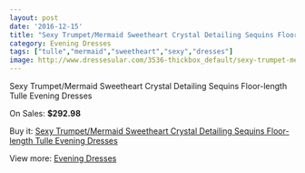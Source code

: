 ```yaml
---
layout: post
date: '2016-12-15'
title: "Sexy Trumpet/Mermaid Sweetheart Crystal Detailing Sequins Floor-length Tulle Evening Dresses"
category: Evening Dresses
tags: ["tulle","mermaid","sweetheart","sexy","dresses"]
image: http://www.dressesular.com/3536-thickbox_default/sexy-trumpet-mermaid-sweetheart-crystal-detailing-sequins-floor-length-tulle-evening-dresses.jpg
---
```

Sexy Trumpet/Mermaid Sweetheart Crystal Detailing Sequins Floor-length Tulle Evening Dresses

On Sales: **$292.98**
<a href="https://www.dressesular.com/evening-dresses/1270-sexy-trumpet-mermaid-sweetheart-crystal-detailing-sequins-floor-length-tulle-evening-dresses.html"><amp-img layout="responsive" width="600" height="600" src="//www.dressesular.com/3536-thickbox_default/sexy-trumpet-mermaid-sweetheart-crystal-detailing-sequins-floor-length-tulle-evening-dresses.jpg" alt="Sexy Trumpet/Mermaid Sweetheart Crystal Detailing Sequins Floor-length Tulle Evening Dresses 0" /></a>
<a href="https://www.dressesular.com/evening-dresses/1270-sexy-trumpet-mermaid-sweetheart-crystal-detailing-sequins-floor-length-tulle-evening-dresses.html"><amp-img layout="responsive" width="600" height="600" src="//www.dressesular.com/3539-thickbox_default/sexy-trumpet-mermaid-sweetheart-crystal-detailing-sequins-floor-length-tulle-evening-dresses.jpg" alt="Sexy Trumpet/Mermaid Sweetheart Crystal Detailing Sequins Floor-length Tulle Evening Dresses 1" /></a>
<a href="https://www.dressesular.com/evening-dresses/1270-sexy-trumpet-mermaid-sweetheart-crystal-detailing-sequins-floor-length-tulle-evening-dresses.html"><amp-img layout="responsive" width="600" height="600" src="//www.dressesular.com/3538-thickbox_default/sexy-trumpet-mermaid-sweetheart-crystal-detailing-sequins-floor-length-tulle-evening-dresses.jpg" alt="Sexy Trumpet/Mermaid Sweetheart Crystal Detailing Sequins Floor-length Tulle Evening Dresses 2" /></a>
<a href="https://www.dressesular.com/evening-dresses/1270-sexy-trumpet-mermaid-sweetheart-crystal-detailing-sequins-floor-length-tulle-evening-dresses.html"><amp-img layout="responsive" width="600" height="600" src="//www.dressesular.com/3537-thickbox_default/sexy-trumpet-mermaid-sweetheart-crystal-detailing-sequins-floor-length-tulle-evening-dresses.jpg" alt="Sexy Trumpet/Mermaid Sweetheart Crystal Detailing Sequins Floor-length Tulle Evening Dresses 3" /></a>

Buy it: [Sexy Trumpet/Mermaid Sweetheart Crystal Detailing Sequins Floor-length Tulle Evening Dresses](https://www.dressesular.com/evening-dresses/1270-sexy-trumpet-mermaid-sweetheart-crystal-detailing-sequins-floor-length-tulle-evening-dresses.html "Sexy Trumpet/Mermaid Sweetheart Crystal Detailing Sequins Floor-length Tulle Evening Dresses")

View more: [Evening Dresses](https://www.dressesular.com/8-evening-dresses "Evening Dresses")